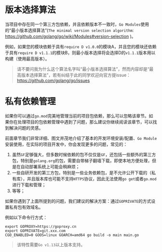 
# 版本选择算法

当项目中存在同一个第三方包依赖，并且依赖版本不一致时，`Go Modules`使用的“最小版本选择算法”(`The minimal version selection algorithm`: https://github.com/golang/go/wiki/Modules#version-selection )。

例如，如果您的模块依赖于具有`require D v1.0.0`的模块A，并且您的模块还依赖于具有`require D v1.1.1`的模块B，则最小版本选择将会选择D的`v1.1.1`版本用以构建（使用最高版本）。

> 请不要问我为什么这个算法名字叫“最小版本选择算法”，然而内容却是“最高版本选择算法”，若有纠结于此的同学欢迎向官方提issue：https://github.com/golang/go/issues

# 私有依赖管理

如果你可以通过`go.mod`完美地管理当前的项目包依赖，那么可以忽略该章节。如果你在处理项目的包依赖管理中遇到了问题，那么建议你继续阅读该章节，可以找到解决问题的灵感。

前面章节我们非常详细、图文并茂地介绍了基本的开发环境安装/配置、`Go Module`安装使用，在实际的项目开发中，你会发现更多的问题，常见的：
1. 虽然`GF`足够强大，但多数时候依赖的包不仅仅是`GF`，还包括一些额外的第三方包，特别是`golang.org`的包，需要自带梯子翻墙下载，即使本地方便处理，但是在自动部署系统上可能会稍麻烦；
1. 一些自研开发的第三方包，特别是一些业务依赖包，是不允许公开下载的（私有库），并且版本库也可能不支持`HTTPS`协议，因此无法使用`go get`或者`go.mod`进行下载和管理；
1. 等等；

如果你遇到了上面所提到的问题，我们建议的解决方案：通过`GOPRIVATE`的方式设置私有包有效域名。

例如以下命令行方式：
```shell
export GOPROXY=https://goproxy.cn
export GOPRIVATE=git.xxx.com
CGO_ENABLED=0 GOOS=linux GOARCH=amd64 go build -o main main.go
```

> 该特性需要`Go v1.13`以上版本支持。